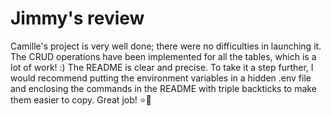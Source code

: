 
# Jimmy's review
Camille's project is very well done; there were no difficulties in launching it. The CRUD operations have been implemented for all the tables, which is a lot of work! :)
The README is clear and precise.
To take it a step further, I would recommend putting the environment variables in a hidden .env file and enclosing the commands in the README with triple backticks to make them easier to copy.
Great job! ⭐️🚀